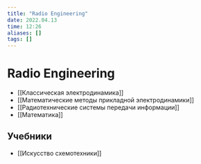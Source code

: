 ```yaml
---
title: "Radio Engineering"
date: 2022.04.13
time: 12:26
aliases: []
tags: []
---
```


# Radio Engineering

- [[Классическая электродинамика]]
- [[Математические методы прикладной электродинамики]]
- [[Радиотехнические системы передачи информации]]
- [[Математика]]

## Учебники

- [[Искусство схемотехники]]